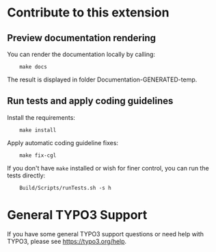 # Contribute to this extension

## Preview documentation rendering

You can render the documentation locally by calling:

```
    make docs
```

The result is displayed in folder Documentation-GENERATED-temp.

## Run tests and apply coding guidelines

Install the requirements:

```
    make install
```

Apply automatic coding guideline fixes:

```
    make fix-cgl
```

If you don't have `make` installed or wish for finer control, you can run the tests directly:

```
    Build/Scripts/runTests.sh -s h
```


# General TYPO3 Support

If you have some general TYPO3 support questions or need help with TYPO3, please see https://typo3.org/help.
